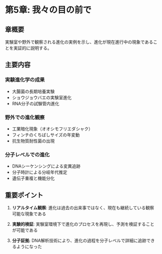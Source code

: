 # 第5章: 我々の目の前で

## 章概要
実験室や野外で観察される進化の実例を示し、進化が現在進行中の現象であることを実証的に説明する。

## 主要内容

### 実験進化学の成果
- 大腸菌の長期培養実験
- ショウジョウバエの実験室進化
- RNA分子の試験管内進化

### 野外での進化観察
- 工業暗化現象（オオシモフリエダシャク）
- フィンチのくちばしサイズの年変動
- 抗生物質耐性菌の出現

### 分子レベルでの進化
- DNAシーケンシングによる変異追跡
- 分子時計による分岐年代推定
- 遺伝子重複と機能分化

## 重要ポイント

1. **リアルタイム観察**: 進化は過去の出来事ではなく、現在も継続している観察可能な現象である

2. **実験的検証**: 実験室環境下で進化のプロセスを再現し、予測を検証することが可能である

3. **分子証拠**: DNA解析技術により、進化の過程を分子レベルで詳細に追跡できるようになった